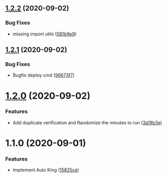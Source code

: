 ## [1.2.2](https://github.com/locona/auto-king/compare/v1.2.1...v1.2.2) (2020-09-02)


### Bug Fixes

* missing import utils ([081b9e9](https://github.com/locona/auto-king/commit/081b9e9ced3ef86c1200db13e80b1cd602d0b19f))



## [1.2.1](https://github.com/locona/auto-king/compare/v1.2.0...v1.2.1) (2020-09-02)


### Bug Fixes

* Bugfix deploy cmd ([96673f7](https://github.com/locona/auto-king/commit/96673f7d17e3390140b99681fba7d1a94321b08f))



# [1.2.0](https://github.com/locona/auto-king/compare/v1.1.0...v1.2.0) (2020-09-02)


### Features

* Add duplicate verification and Randomize the minutes to run ([3a19b3e](https://github.com/locona/auto-king/commit/3a19b3e2ae9f782344977914a53c526c45a8fbcc))



# 1.1.0 (2020-09-01)


### Features

* Implement Auto King ([15825ce](https://github.com/locona/auto-king/commit/15825ce55b82cb1b5120f12a9d61c13f9d442391))




